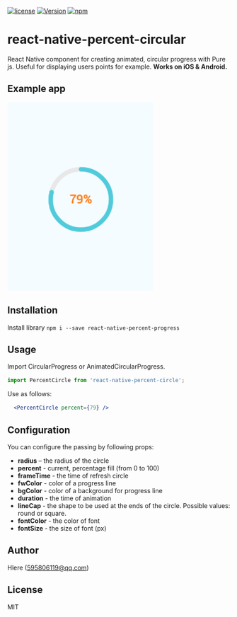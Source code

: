 [![license](https://img.shields.io/github/license/mashape/apistatus.svg)]()
[![Version](https://img.shields.io/npm/v/react-native-percent-circle.svg)](https://www.npmjs.com/package/react-native-percent-circle)
[![npm](https://img.shields.io/npm/dt/react-native-percent-circle.svg)](https://www.npmjs.com/package/react-native-percent-circle)

# react-native-percent-circular

React Native component for creating animated, circular progress with Pure js. Useful for displaying users points for example. **Works on iOS & Android.**



## Example app
![image](PercentCircle.png)

## Installation

 Install library `npm i --save react-native-percent-progress`

## Usage

Import CircularProgress or AnimatedCircularProgress.

```js
import PercentCircle from 'react-native-percent-circle';
```

Use as follows:

```jsx
  <PercentCircle percent={79} />
```

## Configuration

You can configure the passing by following props:

- **radius** – the radius of the circle
- **percent** - current, percentage fill (from 0 to 100)
- **frameTime** - the time of refresh circle
- **fwColor** - color of a progress line
- **bgColor** - color of a background for progress line
- **duration** - the time of animation
- **lineCap** - the shape to be used at the ends of the circle. Possible values:  round or square.
- **fontColor** - the color of font
- **fontSize** - the size of font (px)

## Author

Hlere (595806119@qq.com)

## License

MIT

